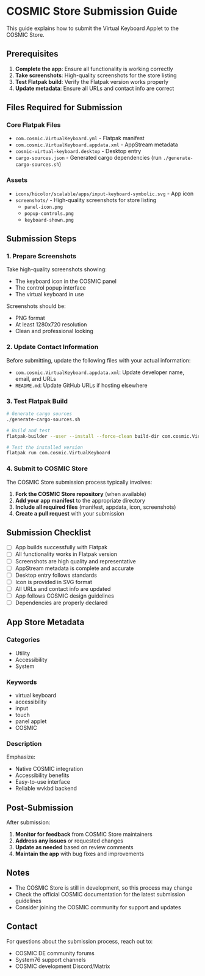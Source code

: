 # COSMIC Store Submission Guide

This guide explains how to submit the Virtual Keyboard Applet to the COSMIC Store.

## Prerequisites

1. **Complete the app**: Ensure all functionality is working correctly
2. **Take screenshots**: High-quality screenshots for the store listing
3. **Test Flatpak build**: Verify the Flatpak version works properly
4. **Update metadata**: Ensure all URLs and contact info are correct

## Files Required for Submission

### Core Flatpak Files
- `com.cosmic.VirtualKeyboard.yml` - Flatpak manifest
- `com.cosmic.VirtualKeyboard.appdata.xml` - AppStream metadata
- `cosmic-virtual-keyboard.desktop` - Desktop entry
- `cargo-sources.json` - Generated cargo dependencies (run `./generate-cargo-sources.sh`)

### Assets
- `icons/hicolor/scalable/apps/input-keyboard-symbolic.svg` - App icon
- `screenshots/` - High-quality screenshots for store listing
  - `panel-icon.png`
  - `popup-controls.png` 
  - `keyboard-shown.png`

## Submission Steps

### 1. Prepare Screenshots
Take high-quality screenshots showing:
- The keyboard icon in the COSMIC panel
- The control popup interface
- The virtual keyboard in use

Screenshots should be:
- PNG format
- At least 1280x720 resolution
- Clean and professional looking

### 2. Update Contact Information
Before submitting, update the following files with your actual information:
- `com.cosmic.VirtualKeyboard.appdata.xml`: Update developer name, email, and URLs
- `README.md`: Update GitHub URLs if hosting elsewhere

### 3. Test Flatpak Build
```bash
# Generate cargo sources
./generate-cargo-sources.sh

# Build and test
flatpak-builder --user --install --force-clean build-dir com.cosmic.VirtualKeyboard.yml

# Test the installed version
flatpak run com.cosmic.VirtualKeyboard
```

### 4. Submit to COSMIC Store
The COSMIC Store submission process typically involves:

1. **Fork the COSMIC Store repository** (when available)
2. **Add your app manifest** to the appropriate directory
3. **Include all required files** (manifest, appdata, icon, screenshots)
4. **Create a pull request** with your submission

## Submission Checklist

- [ ] App builds successfully with Flatpak
- [ ] All functionality works in Flatpak version
- [ ] Screenshots are high quality and representative
- [ ] AppStream metadata is complete and accurate
- [ ] Desktop entry follows standards
- [ ] Icon is provided in SVG format
- [ ] All URLs and contact info are updated
- [ ] App follows COSMIC design guidelines
- [ ] Dependencies are properly declared

## App Store Metadata

### Categories
- Utility
- Accessibility  
- System

### Keywords
- virtual keyboard
- accessibility
- input
- touch
- panel applet
- COSMIC

### Description
Emphasize:
- Native COSMIC integration
- Accessibility benefits
- Easy-to-use interface
- Reliable wvkbd backend

## Post-Submission

After submission:
1. **Monitor for feedback** from COSMIC Store maintainers
2. **Address any issues** or requested changes
3. **Update as needed** based on review comments
4. **Maintain the app** with bug fixes and improvements

## Notes

- The COSMIC Store is still in development, so this process may change
- Check the official COSMIC documentation for the latest submission guidelines
- Consider joining the COSMIC community for support and updates

## Contact

For questions about the submission process, reach out to:
- COSMIC DE community forums
- System76 support channels
- COSMIC development Discord/Matrix